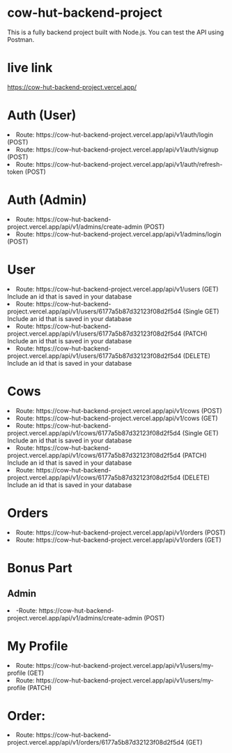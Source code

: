 # cow-hut-backend-project
<p>This is a fully backend project built with Node.js. You can test the API using Postman.</p>

# live link
https://cow-hut-backend-project.vercel.app/

# Auth (User)
<li>Route: https://cow-hut-backend-project.vercel.app/api/v1/auth/login (POST) </li>
<li>Route: https://cow-hut-backend-project.vercel.app/api/v1/auth/signup (POST)</li>
<li>Route: https://cow-hut-backend-project.vercel.app/api/v1/auth/refresh-token (POST)</li>

# Auth (Admin)
<li>Route: https://cow-hut-backend-project.vercel.app/api/v1/admins/create-admin (POST)</li>
<li>Route: https://cow-hut-backend-project.vercel.app/api/v1/admins/login (POST)</li>

# User
<li>Route: https://cow-hut-backend-project.vercel.app/api/v1/users (GET) Include an id that is saved in your database</li>
<li>Route: https://cow-hut-backend-project.vercel.app/api/v1/users/6177a5b87d32123f08d2f5d4 (Single GET) Include an id that is saved in your database</li>
<li>Route: https://cow-hut-backend-project.vercel.app/api/v1/users/6177a5b87d32123f08d2f5d4 (PATCH) Include an id that is saved in your database</li>
<li>Route: https://cow-hut-backend-project.vercel.app/api/v1/users/6177a5b87d32123f08d2f5d4 (DELETE) Include an id that is saved in your database</li>

# Cows
<li>Route: https://cow-hut-backend-project.vercel.app/api/v1/cows (POST)
<li>Route: https://cow-hut-backend-project.vercel.app/api/v1/cows (GET)
<li>Route: https://cow-hut-backend-project.vercel.app/api/v1/cows/6177a5b87d32123f08d2f5d4 (Single GET) Include an id that is saved in your database</li>
<li>Route: https://cow-hut-backend-project.vercel.app/api/v1/cows/6177a5b87d32123f08d2f5d4 (PATCH) Include an id that is saved in your database</li>
<li>Route: https://cow-hut-backend-project.vercel.app/api/v1/cows/6177a5b87d32123f08d2f5d4 (DELETE) Include an id that is saved in your database</li>

# Orders
<li>Route: https://cow-hut-backend-project.vercel.app/api/v1/orders (POST)</li>
<li>Route: https://cow-hut-backend-project.vercel.app/api/v1/orders (GET)</li>


# Bonus Part
## Admin
<li>-Route: https://cow-hut-backend-project.vercel.app/api/v1/admins/create-admin (POST)</li>

# My Profile
<li>Route: https://cow-hut-backend-project.vercel.app/api/v1/users/my-profile (GET)</li>
<li>Route: https://cow-hut-backend-project.vercel.app/api/v1/users/my-profile (PATCH)</li>

# Order:
<li>Route: https://cow-hut-backend-project.vercel.app/api/v1/orders/6177a5b87d32123f08d2f5d4 (GET)</li>
